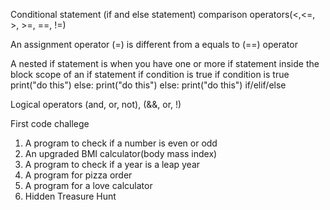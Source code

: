 Conditional statement (if and else statement)
comparison operators(<,<=, >, >=, ==, !=)

An assignment operator (=) is different from a equals to (==) operator

A nested if statement is when you have one or more if statement inside the block scope of an if statement
if condition is true
    if condition is true
        print("do this")
    else:
        print("do this")
else:
    print("do this")
if/elif/else

Logical operators (and, or, not), (&&, or, !)

First code challege
1. A program to check if a number is even or odd
2. An upgraded BMI calculator(body mass index)
3. A program to check if a year is a leap year
4. A program for pizza order
5. A program for a love calculator
6. Hidden Treasure Hunt
